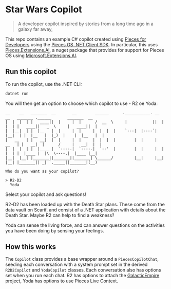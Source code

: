 # Star Wars Copilot

> A developer copilot inspired by stories from a long time ago in a galaxy far away,

This repo contains an example C# copilot created using [Pieces for Developers](https://pieces.app) using the [Pieces OS .NET Client SDK](https://github.com/pieces-app/pieces-os-client-sdk-for-csharp). In particular, this uses [Pieces.Extensions.AI](https://www.nuget.org/packages/Pieces.Extensions.AI/), a nuget package that provides for support for Pieces OS using [Microsoft.Extensions.AI](https://devblogs.microsoft.com/dotnet/introducing-microsoft-extensions-ai-preview/?hide_banner=true).

## Run this copilot

To run the copilot, use the .NET CLI:

```bash
dotnet run
```

You will then get an option to choose which copilot to use - R2 oe Yoda:

```output
__    __   _______  __       __        ______      .___________. __    __   _______ .______       _______  __  
|  |  |  | |   ____||  |     |  |      /  __  \     |           ||  |  |  | |   ____||   _  \     |   ____||  | 
|  |__|  | |  |__   |  |     |  |     |  |  |  |    `---|  |----`|  |__|  | |  |__   |  |_)  |    |  |__   |  | 
|   __   | |   __|  |  |     |  |     |  |  |  |        |  |     |   __   | |   __|  |      /     |   __|  |  | 
|  |  |  | |  |____ |  `----.|  `----.|  `--'  |        |  |     |  |  |  | |  |____ |  |\  \----.|  |____ |__| 
|__|  |__| |_______||_______||_______| \______/         |__|     |__|  |__| |_______|| _| `._____||_______|(__) 
                                                                                                                                                                 
Who do you want as your copilot?
                                
> R2-D2                         
  Yoda    
```

Select your copilot and ask questions!

R2-D2 has been loaded up with the Death Star plans. These come from the data vault on Scarif, and consist of a .NET application with details about the Death Star. Maybe R2 can help to find a weakness?

Yoda can sense the living force, and can answer questions on the activities you have been doing by sensing your feelings.

## How this works

The `Copilot` class provides a base wrapper around a `PiecesCopilotChat`, seeding each conversation with a system prompt set in the derived `R2D2Copilot` and `YodaCopilot` classes. Each conversation also has options set when you run each chat. R2 has options to attach the [GalacticEmpire](./GalacticEmpire/) project, Yoda has options to use Pieces Live Context.
